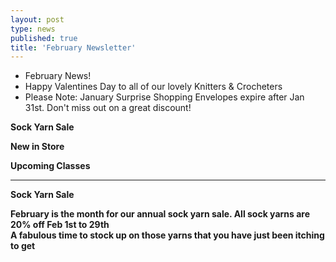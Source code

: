 ```yaml
---
layout: post
type: news
published: true
title: 'February Newsletter'
---
```


- February News!
- Happy Valentines Day to all of our lovely Knitters & Crocheters
- Please Note: January Surprise Shopping Envelopes expire after Jan 31st. Don't miss out on a great discount!

<strong>Sock Yarn Sale<br />

New in Store<br />

Upcoming Classes<br />
 <hr />
<strong>Sock Yarn Sale</strong>

February is the month for our annual sock yarn sale. All sock yarns are 20% off
<strong>Feb 1st to 29th</strong><br />
A fabulous time to stock up on those yarns that you have just been itching to get
